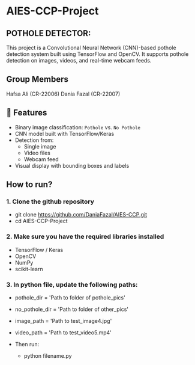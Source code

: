 # AIES-CCP-Project
## POTHOLE DETECTOR:
This project is a Convolutional Neural Network (CNN)-based pothole detection system built using TensorFlow and OpenCV. It supports pothole detection on images, videos, and real-time webcam feeds.

## Group Members
Hafsa Ali (CR-22006)
Dania Fazal (CR-22007)

## 📌 Features
- Binary image classification: `Pothole` vs. `No Pothole`
- CNN model built with TensorFlow/Keras
- Detection from:
  - Single image
  - Video files
  - Webcam feed
- Visual display with bounding boxes and labels

## How to run?
### 1. Clone the github repository
   - git clone https://github.com/DaniaFazal/AIES-CCP.git
   - cd AIES-CCP-Project
    
### 2. Make sure you have the required libraries installed
   - TensorFlow / Keras
   - OpenCV
   - NumPy
   - scikit-learn

### 3. In python file, update the following paths:
   - pothole_dir = 'Path to folder of pothole_pics'
   - no_pothole_dir = 'Path to folder of other_pics'
   - image_path = 'Path to test_image4.jpg'
   - video_path = 'Path to test_video5.mp4'

   - Then run:
      - python filename.py
